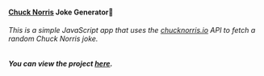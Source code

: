 #### [Chuck Norris](https://youtu.be/E6UTz_Doic8) Joke Generator🤠

###### This is a simple JavaScript app that uses the [chucknorris.io](https://api.chucknorris.io "Click me!🤠") API to fetch a random Chuck Norris joke.

##### You can view the project [here](https://isbendiyarovanezrin.github.io/ChuckNorrisJokes "Click me!🤠").
